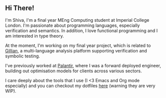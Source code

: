 ## Hi There!

I'm Shiva, I'm a final year MEng Computing student at Imperial College London.
I'm passionate about programming languages, especially verification and semantics. In addition, I love functional programming and I am interested in type theory.

At the moment, I'm working on my final year project, which is related to [Gillian](https://gillianplatform.github.io/sphinx/index.html), a multi-language analysis platform supporting verification and symbolic testing.

I've previously worked at [Palantir](https://www.palantir.com/), where I was a forward deployed engineer, building out optimisation models for clients across various sectors.

I care deeply about the tools that I use (I <3 Emacs and Org mode especially) and you can checkout my dotfiles [here](https://github.com/shiva-tk/dots) (warning they are very WIP).
